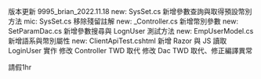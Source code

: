 版本更新
9995_brian_2022.11.18
new: SysSet.cs 新增參數查詢與取得預設幣別方法
mic: SysSet.cs 移除殘留註解
new: _Controller.cs 新增幣別參數
new: SetParamDac.cs 新增參數搜尋與 LognUser 測試方法
new: EmpUserModel.cs 新增語系與幣別屬性
new: ClientApiTest.cshtml 新增 Razor 與 JS 讀取 LoginUser 實作
修改 Controller TWD 取代
修改 Dac TWD 取代、修正編譯異常

請假1hr